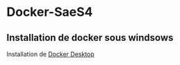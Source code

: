 # Docker-SaeS4

## Installation de docker sous windsows

Installation de [Docker Desktop](https://docs.docker.com/desktop/install/windows-install/)

##

